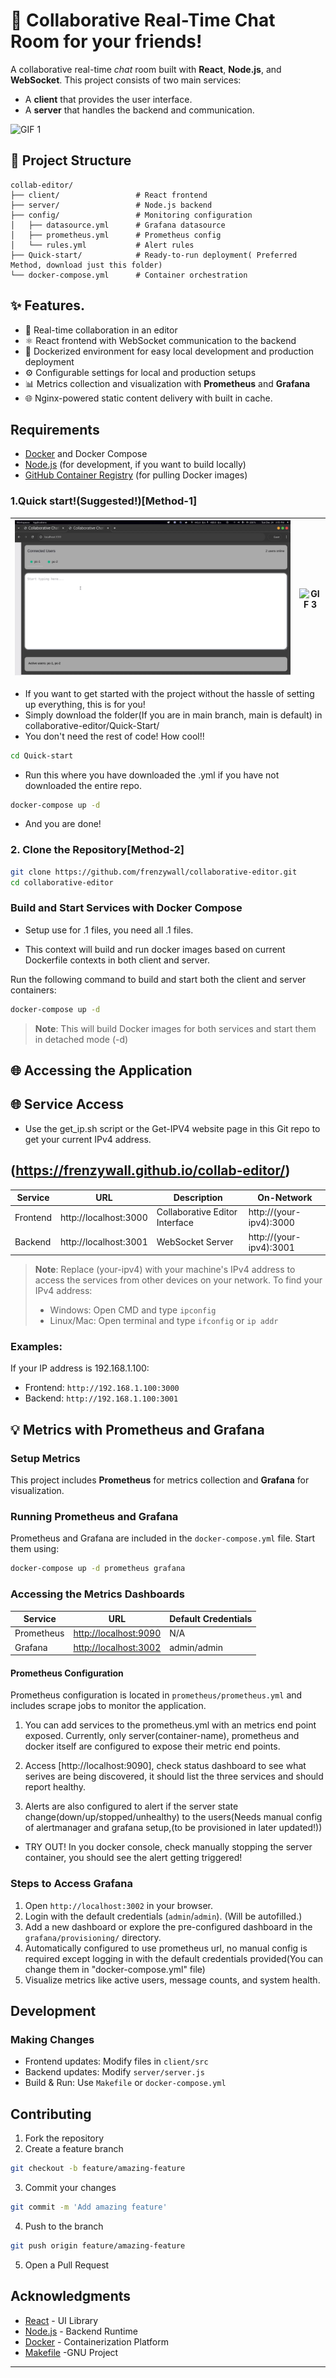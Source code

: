 # 🔄 Collaborative Real-Time Chat Room for your friends!

A collaborative real-time *chat* room built with **React**, **Node.js**, and **WebSocket**. This project consists of two main services:

- A **client** that provides the user interface.
- A **server** that handles the backend and communication.

<div style="display: flex; justify-content: space-between;">
  <img src="https://raw.githubusercontent.com/frenzywall/collab-editor/main/client/src/assets/1.gif" alt="GIF 1" style="width: 100%; height: auto;"/>
</div>


## 📁 Project Structure
```
collab-editor/
├── client/                 # React frontend
├── server/                 # Node.js backend
├── config/                 # Monitoring configuration
│   ├── datasource.yml      # Grafana datasource
│   ├── prometheus.yml      # Prometheus config
│   └── rules.yml           # Alert rules
├── Quick-start/            # Ready-to-run deployment( Preferred Method, download just this folder)
└── docker-compose.yml      # Container orchestration

```

## ✨ Features.

* 🔄 Real-time collaboration in an editor
* ⚛️ React frontend with WebSocket communication to the backend
* 🐳 Dockerized environment for easy local development and production deployment
* ⚙️ Configurable settings for local and production setups
* 📊 Metrics collection and visualization with **Prometheus** and **Grafana**
* 🌐 Nginx-powered static content delivery with built in cache.

##  Requirements

* [Docker](https://www.docker.com/) and Docker Compose
* [Node.js](https://nodejs.org/) (for development, if you want to build locally)
* [GitHub Container Registry](https://ghcr.io/) (for pulling Docker images)


### 1.Quick start!(Suggested!)[Method-1]

| ![GIF 2](https://raw.githubusercontent.com/frenzywall/collab-editor/main/client/src/assets/2.gif) | ![GIF 3](https://raw.githubusercontent.com/frenzywall/collab-editor/main/client/src/assets/3.gif) |
|---|---|



- If you want to get started with the project without the hassle of setting up everything, this is for you!
- Simply download the folder(If you are in main branch, main is default) in collaborative-editor/Quick-Start/
- You don't need the rest of code! How cool!!

```bash
cd Quick-start
```
- Run this where you have downloaded the .yml if you have not downloaded the entire repo.

```bash
docker-compose up -d

````
- And you are done!

### 2. Clone the Repository[Method-2]

```bash
git clone https://github.com/frenzywall/collaborative-editor.git
cd collaborative-editor
```

###  Build and Start Services with Docker Compose

-  Setup use for .1 files, you need all .1 files.

- This context will build and run docker images based on current Dockerfile contexts in both client and server.

Run the following command to build and start both the client and server containers:

```bash
docker-compose up -d
```

> **Note**: This will build Docker images for both services and start them in detached mode (-d)



## 🌐 Accessing the Application
## 🌐 Service Access

- Use the get_ip.sh script or the Get-IPV4 website page in this Git repo to get your current IPv4 address.

## (https://frenzywall.github.io/collab-editor/)

| Service  | URL                    | Description                    | On-Network                     |
|----------|------------------------|--------------------------------|--------------------------------|
| Frontend | http://localhost:3000  | Collaborative Editor Interface | http://(your-ipv4):3000        |
| Backend  | http://localhost:3001  | WebSocket Server               | http://(your-ipv4):3001        |

> **Note**: Replace (your-ipv4) with your machine's IPv4 address to access the services from other devices on your network.
> To find your IPv4 address:
> - Windows: Open CMD and type `ipconfig`
> - Linux/Mac: Open terminal and type `ifconfig` or `ip addr`

### Examples:
If your IP address is 192.168.1.100:
- Frontend: `http://192.168.1.100:3000`
- Backend: `http://192.168.1.100:3001`

## 💡 Metrics with Prometheus and Grafana

### Setup Metrics

This project includes **Prometheus** for metrics collection and **Grafana** for visualization.

### Running Prometheus and Grafana

Prometheus and Grafana are included in the `docker-compose.yml` file. Start them using:

```bash
docker-compose up -d prometheus grafana
```

### Accessing the Metrics Dashboards

| Service    | URL                                            | Default Credentials |
| ---------- | ---------------------------------------------- | ------------------- |
| Prometheus | [http://localhost:9090](http://localhost:9090) | N/A                 |
| Grafana    | [http://localhost:3002](http://localhost:3002) | admin/admin         |

#### Prometheus Configuration

Prometheus configuration is located in `prometheus/prometheus.yml` and includes scrape jobs to monitor the application.

1. You can add services to the prometheus.yml with an metrics end point exposed. Currently, only server(container-name), prometheus and docker itself are configured to expose their metric end points.

2. Access [http://localhost:9090], check status dashboard to see what serives are being discovered, it should list the three services and should report healthy.

3. Alerts are also configured to alert if the server state change(down/up/stopped/unhealthy) to the users(Needs manual config of alertmanager and grafana setup,(to be provisioned in later updated!))

- TRY OUT!
In you docker console, check manually stopping the server container, you should see the alert getting triggered!

### Steps to Access Grafana

1. Open `http://localhost:3002` in your browser.
2. Login with the default credentials (`admin`/`admin`). (Will be autofilled.)
3. Add a new dashboard or explore the pre-configured dashboard in the `grafana/provisioning/` directory.
4. Automatically configured to use prometheus url, no manual config is required except logging in with the    default credentials provided(You can change them in "docker-compose.yml" file)
5. Visualize metrics like active users, message counts, and system health.


##  Development

### Making Changes
- Frontend updates: Modify files in `client/src`
- Backend updates: Modify `server/server.js`
- Build & Run: Use `Makefile` or `docker-compose.yml`

## Contributing

1. Fork the repository
2.  Create a feature branch
   ```bash
   git checkout -b feature/amazing-feature
   ```
3.  Commit your changes
   ```bash
   git commit -m 'Add amazing feature'
   ```
4.  Push to the branch
   ```bash
   git push origin feature/amazing-feature
   ```
5.  Open a Pull Request


##  Acknowledgments

- [React](https://reactjs.org/) - UI Library
- [Node.js](https://nodejs.org/) - Backend Runtime
- [Docker](https://www.docker.com/) - Containerization Platform
- [Makefile](https://www.gnu.org/software/make/#download) -GNU Project

---

